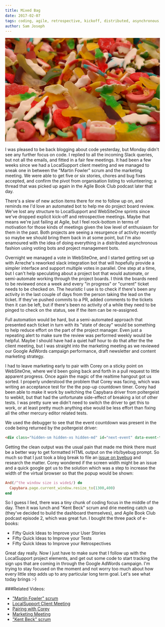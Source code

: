 ```yaml
---
title: Mixed Bag
date: 2017-02-07
tags: coding, agile, retrospective, kickoff, distributed, asynchronous, automation, acceptance test, Capybara, poltergeist
author: Sam Joseph
---
```


![mixed bag](/images/mixed_bag.jpg)

I was pleased to be back blogging about code yesterday, but Monday didn't see any further focus on code.  I replied to all the incoming Slack queries, but not all the emails, and fitted in a fair few meetings.  It had been a few weeks since we had a LocalSupport client meeting and we managed to sneak one in between the "Martin Fowler" scrum and the marketing meeting.  We were able to get five or six stories, chores and bug fixes accepted, and confirm the pivot from organisation listing to volunteering; a thread that was picked up again in the Agile Book Club podcast later that day.

There's a slew of new action items there for me to follow up on, and reminds me I'd love an automated bot to help me do project board review.  We've lost any structure to LocalSupport and WebSiteOne sprints since we've dropped explicit kick-off and retrospective meetings.  Maybe that means we're just failing at Agile, but I feel rock-bottom in terms of motivation for those kinds of meetings given the low level of enthusiasm for them in the past.  Both projects are seeing a resurgence of activity recently so maybe we should bring them back in at some point, but I'm also enamoured with the idea of doing everything in a distributed asynchronous fashion using voting bots and project management bots.  

Overnight we managed a vote in WebSiteOne, and I started getting set up with Arreche's reworked slack integration bot that will hopefully provide a simpler interface and support multiple votes in parallel.   One step at a time, but I can't help speculating about a project bot that would automate, or semi-automate working through the project boards.  I think the boards need to be reviewed once a week and every "in progress" or "current" ticket needs to be checked on.  The heuristic I use is to check if there's been any activity in the last couple of days from the person taking the lead on the ticket.  If they've pushed commits to a PR, added comments to the tickets then it can be left, but if there's been no activity of a while they need to be pinged to check on the status, see if the item can be re-assigned.

Full automation would be hard, but a semi-automated approach that presented each ticket in turn with its "state of decay" would be something to help reduce effort on the part of the project manager.  Even just a repeating alert to make sure the review was performed weekly would be helpful.  Maybe I should have had a quiet half hour to do that after the the client meeting, but I was straight into the marketing meeting as we reviewed our Google AdWords campaign performance, draft newsletter and content marketing strategy. 

I had to leave marketing early to pair with Corey on a sticky point on WebSiteOne, where we'd been going back and forth in a pull request to little apparent progress.  Once again the magic of the realtime hangout got us sorted.  I properly understood the problem that Corey was facing, which was writing an acceptance test for the the pop-up countdown timer.  Corey had been able to make it work by switching the Capybara driver from poltergeist to webkit, but that had the unfortunate side-effect of breaking a lot of other tests.  I was pretty sure we didn't need to switch the driver to get this to work, or at least pretty much anything else would be less effort than fixing all the other mercury editor related tests.

We used the debugger to see that the event countdown was present in the code being returned by the poltergeist driver:

```html
<div class="hidden-sm hidden-xs hidden-md" id="next-event" data-event-time="2014-02-03T07:00:00+00:00" data-event-url="/events/scrum" data-event-name="Scrum"><a href="/events/scrum">Scrum</a> is live!</div>
```

Getting the clean output was the usual pain that made me think there must be a better way to get formatted HTML output on the irb/byebug prompt.  So much so that I just took a blog break to file an [issue on byebug](https://github.com/deivid-rodriguez/byebug/issues/327) and research the matter.  Corey wondered if the screen width might be an issue and a quick google got us to the solution which was a step to increase the width of the virtual browser so that the popup would be shown:

```rb
And(/^the window size is wide$/) do
  Capybara.page.current_window.resize_to(1300,400)
end
```

So I guess I lied, there was a tiny chunk of coding focus in the middle of the day. Then it was lunch and "Kent Beck" scrum and drie meeting catch up (they've decided to build the dashboard themselves), and Agile Book Club podcast episode 2, which was great fun.  I bought the three pack of e-books:

* Fifty Quick Ideas to Improve your User Stories
* Fifty Quick Ideas to Improve your Tests
* Fifty Quick Ideas to Improve your Retrospectives

Great day really.  Now I just have to make sure that I follow up with the LocalSupport project elements, and get out some code to start tracking the sign ups that are coming in through the Google AdWords campaign.  I'm trying to stay focused on the moment and not worry too much about how every little step adds up to any particular long term goal. Let's see what today brings :-)

###Related Videos:

* ["Martin Fowler" scrum](https://www.youtube.com/watch?v=uzpJp9YlBwU)
* [LocalSupport Client Meeting](https://www.youtube.com/watch?v=GlZn27yOhGU)
* [Pairing with Corey](https://www.youtube.com/watch?v=k_x6DByoiNk)
* [Marketing Meeting](https://www.youtube.com/watch?v=Y43CuqQuWLo)
* ["Kent Beck" scrum](https://www.youtube.com/watch?v=x5ksyXWhedk)


